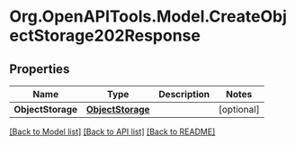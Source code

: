 # Org.OpenAPITools.Model.CreateObjectStorage202Response

## Properties

Name | Type | Description | Notes
------------ | ------------- | ------------- | -------------
**ObjectStorage** | [**ObjectStorage**](ObjectStorage.md) |  | [optional] 

[[Back to Model list]](../README.md#documentation-for-models) [[Back to API list]](../README.md#documentation-for-api-endpoints) [[Back to README]](../README.md)

